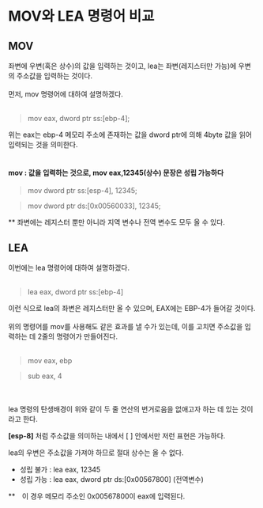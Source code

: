 # MOV와 LEA 명령어 비교
## MOV
좌변에 우변(혹은 상수)의 값을 입력하는 것이고, lea는 좌변(레지스터만 가능)에 우변의 주소값을 입력하는 것이다.
<br></br>
먼저, mov 명령어에 대하여 설명하겠다.
<br></br>
> mov eax, dword ptr ss:[ebp-4];

위는 eax는 ebp-4 메모리 주소에 존재하는 값을 dword ptr에 의해 4byte 값을 읽어 입력되는 것을 의미한다.
<br></br>

#### mov : 값을 입력하는 것으로, mov eax,12345(상수) 문장은 성립 가능하다
> mov dword ptr ss:[esp-4], 12345;

> mov dword ptr ds:[0x00560033], 12345;
     
** 좌변에는 레지스터 뿐만 아니라 지역 변수나 전역 변수도 모두 올 수 있다.

## LEA
이번에는 lea 명령어에 대하여 설명하겠다.
<br></br>
>lea eax, dword ptr ss:[ebp-4]

이런 식으로 lea의 좌변은 레지스터만 올 수 있으며, EAX에는 EBP-4가 들어갈 것이다.
<br></br>
위의 명령어를 mov를 사용해도 같은 효과를 낼 수가 있는데, 이를 고치면 주소값을 입력하는 데 2줄의 명령어가 만들어진다.
<br></br>
> mov eax, ebp

> sub eax, 4

<br></br>
lea 명령의 탄생배경이 위와 같이 두 줄 연산의 번거로움을 없애고자 하는 데 있는 것이라고 한다.

**[esp-8]** 처럼 주소값을 의미하는 내에서 [ ] 안에서만 저런 표현은 가능하다.

lea의 우변은 주소값을 가져야 하므로 절대 상수는 올 수 없다.

- 성립 불가 : lea eax, 12345
- 성립 가능 : lea eax, dword ptr ds:[0x00567800] (전역변수) 

**　이 경우 메모리 주소인 0x00567800이 eax에 입력된다.

